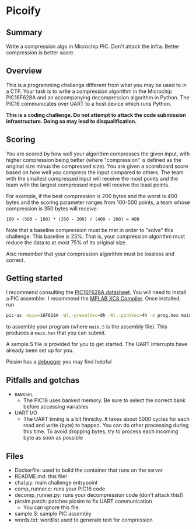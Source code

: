 # Picoify

## Summary

Write a compression algo in Microchip PIC. Don't attack the infra. Better compression is better score.

## Overview

This is a programming challenge different from what you may be used to in a CTF. Your task is to write a compression algorithm in the Microchip PIC16F628A and an accompanying decompression algorithm in Python. The PIC16 communicates over UART to a host device which runs Python.

**This is a coding challenge. Do not attempt to attack the code submission infrastructure. Doing so may lead to disqualification.**

## Scoring

You are scored by how well your algorithm compresses the given input, with higher compression being better (where "compression" is defined as the original size minus the compressed size). You are given a scoreboard score based on how well you compress the input compared to others. The team with the smallest compressed input will receive the most points and the team with the largest compressed input will receive the least points.

For example, if the best compression is 200 bytes and the worst is 400 bytes and the scoring parameter ranges from 100-500 points, a team whose compression is 350 bytes will receive:
```
100 + (500 - 100) * (350 - 200) / (400 - 200) = 400
```

Note that a baseline compression must be met in order to "solve" this challenge. This baseline is 25%. That is, your compression algorithm must reduce the data to at most 75% of its original size.

Also remember that your compression algorithm must be lossless and correct.

## Getting started

I recommend consulting the [PIC16F628A datasheet][datasheet]. You will need to install a PIC assembler. I recommend the [MPLAB XC8 Compiler][comp]. Once installed, run 
``` sh
pic-as -mcpu=16F628A -Wl,-presetVec=0h -Wl,-pintVec=4h -o prog.hex main.S
```
to assemble your program (where `main.S` is the assembly file). This produces a `main.hex` that you can submit.

A sample.S file is provided for you to get started. The UART interrupts have already been set up for you.

Picsim has a [debugger][debugger] you may find helpful

[datasheet]: https://ww1.microchip.com/downloads/en/DeviceDoc/40044G.pdf
[comp]: https://www.microchip.com/en-us/tools-resources/develop/mplab-xc-compilers
[debugger]: https://github.com/lcgamboa/picsim/blob/master/src/picsim.c 

## Pitfalls and gotchas

- `BANKSEL`
  - The PIC16 uses banked memory. Be sure to select the correct bank before accessing variables
- UART I/O
  - The UART timing is a bit finnicky. It takes about 5000 cycles for each read and write (byte) to happen. You can do other processing during this time. To avoid dropping bytes, try to process each incoming byte as soon as possible

## Files

 - Dockerfile: used to build the container that runs on the server
 - README.md: this file!
 - chal.py: main challenge entrypoint
 - comp_runner.c: runs your PIC16 code
 - decomp_runner.py: runs your decompression code (don't attack this!)
 - picsim.patch: patches picsim to fix UART communication
   - You can ignore this file.
 - sample.S: sample PIC assembly
 - words.txt: wordlist used to generate text for compression
